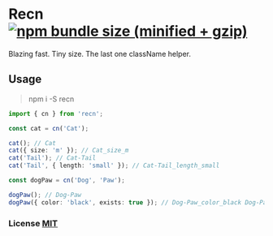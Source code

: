 # Recn [![npm bundle size (minified + gzip)](https://img.shields.io/bundlephobia/minzip/recn.svg)](https://bundlephobia.com/result?p=recn)

Blazing fast. Tiny size. The last one className helper.

## Usage

> npm i -S recn

``` ts
import { cn } from 'recn';

const cat = cn('Cat');

cat(); // Cat
cat({ size: 'm' }); // Cat_size_m
cat('Tail'); // Cat-Tail
cat('Tail', { length: 'small' }); // Cat-Tail_length_small

const dogPaw = cn('Dog', 'Paw');

dogPaw(); // Dog-Paw
dogPaw({ color: 'black', exists: true }); // Dog-Paw_color_black Dog-Paw_exists
```

### License [MIT](LICENSE)
